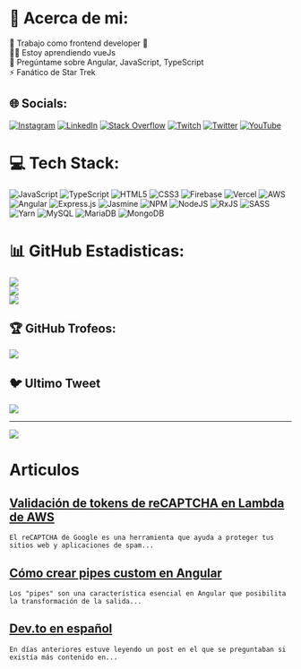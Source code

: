 # 💫 Acerca de mi:
🔭 Trabajo como frontend developer 💪 <br>👨‍🎓 Estoy aprendiendo vueJs<br>💬 Pregúntame sobre Angular, JavaScript, TypeScript<br>⚡ Fanático de Star Trek


## 🌐 Socials:
[![Instagram](https://img.shields.io/badge/Instagram-%23E4405F.svg?logo=Instagram&logoColor=white)](https://instagram.com/dannynavas13) [![LinkedIn](https://img.shields.io/badge/LinkedIn-%230077B5.svg?logo=linkedin&logoColor=white)](https://linkedin.com/in/luis-daniel-gordo-navas) [![Stack Overflow](https://img.shields.io/badge/-Stackoverflow-FE7A16?logo=stack-overflow&logoColor=white)](https://es.stackoverflow.com/users/168642) [![Twitch](https://img.shields.io/badge/Twitch-%239146FF.svg?logo=Twitch&logoColor=white)](https://twitch.tv/dannieldev) [![Twitter](https://img.shields.io/badge/Twitter-%231DA1F2.svg?logo=Twitter&logoColor=white)](https://twitter.com/DevDanniel) [![YouTube](https://img.shields.io/badge/YouTube-%23FF0000.svg?logo=YouTube&logoColor=white)](https://www.youtube.com/channel/UC-WOFSnewqJ1CRjFuZYaYEQ)

# 💻 Tech Stack:
![JavaScript](https://img.shields.io/badge/javascript-%23323330.svg?style=for-the-badge&logo=javascript&logoColor=%23F7DF1E) ![TypeScript](https://img.shields.io/badge/typescript-%23007ACC.svg?style=for-the-badge&logo=typescript&logoColor=white) ![HTML5](https://img.shields.io/badge/html5-%23E34F26.svg?style=for-the-badge&logo=html5&logoColor=white) ![CSS3](https://img.shields.io/badge/css3-%231572B6.svg?style=for-the-badge&logo=css3&logoColor=white) ![Firebase](https://img.shields.io/badge/firebase-%23039BE5.svg?style=for-the-badge&logo=firebase) ![Vercel](https://img.shields.io/badge/vercel-%23000000.svg?style=for-the-badge&logo=vercel&logoColor=white) ![AWS](https://img.shields.io/badge/AWS-%23FF9900.svg?style=for-the-badge&logo=amazon-aws&logoColor=white) ![Angular](https://img.shields.io/badge/angular-%23DD0031.svg?style=for-the-badge&logo=angular&logoColor=white) ![Express.js](https://img.shields.io/badge/express.js-%23404d59.svg?style=for-the-badge&logo=express&logoColor=%2361DAFB) ![Jasmine](https://img.shields.io/badge/jasmine-%238A4182.svg?style=for-the-badge&logo=jasmine&logoColor=white) ![NPM](https://img.shields.io/badge/NPM-%23000000.svg?style=for-the-badge&logo=npm&logoColor=white) ![NodeJS](https://img.shields.io/badge/node.js-6DA55F?style=for-the-badge&logo=node.js&logoColor=white) ![RxJS](https://img.shields.io/badge/rxjs-%23B7178C.svg?style=for-the-badge&logo=reactivex&logoColor=white) ![SASS](https://img.shields.io/badge/SASS-hotpink.svg?style=for-the-badge&logo=SASS&logoColor=white) ![Yarn](https://img.shields.io/badge/yarn-%232C8EBB.svg?style=for-the-badge&logo=yarn&logoColor=white) ![MySQL](https://img.shields.io/badge/mysql-%2300f.svg?style=for-the-badge&logo=mysql&logoColor=white) ![MariaDB](https://img.shields.io/badge/MariaDB-003545?style=for-the-badge&logo=mariadb&logoColor=white) ![MongoDB](https://img.shields.io/badge/MongoDB-%234ea94b.svg?style=for-the-badge&logo=mongodb&logoColor=white)
# 📊 GitHub Estadisticas:
![](https://github-readme-stats.vercel.app/api?username=DannielNavas&theme=tokyonight&hide_border=false&include_all_commits=false&count_private=false)<br/>
![](https://github-readme-streak-stats.herokuapp.com/?user=DannielNavas&theme=tokyonight&hide_border=false)<br/>
![](https://github-readme-stats.vercel.app/api/top-langs/?username=DannielNavas&theme=tokyonight&hide_border=false&include_all_commits=false&count_private=false&layout=compact)

## 🏆 GitHub Trofeos:
![](https://github-profile-trophy.vercel.app/?username=DannielNavas&theme=tokyonight&no-frame=false&no-bg=false&margin-w=4)

## 🐦 Ultimo Tweet
[![](https://gtce.itsvg.in/api?username=DevDanniel)](https://github.com/VishwaGauravIn/github-twitter-card-embed)

---
[![](https://visitcount.itsvg.in/api?id=DannielNavas&icon=0&color=0)](https://visitcount.itsvg.in)



<!-- Proudly created with GPRM ( https://gprm.itsvg.in ) -->
# Articulos

## [Validación de tokens de reCAPTCHA en Lambda de AWS](https://dev.to/dannieldev/validacion-de-tokens-de-recaptcha-en-lambda-de-aws-46ek)


    El reCAPTCHA de Google es una herramienta que ayuda a proteger tus sitios web y aplicaciones de spam... 

## [Cómo crear pipes custom en Angular](https://dev.to/dannieldev/como-crear-pipes-custom-en-angular-4epm)


    Los "pipes" son una característica esencial en Angular que posibilita la transformación de la salida... 

## [Dev.to en español](https://dev.to/dannieldev/devto-en-espanol-4mgb)


    En días anteriores estuve leyendo un post en el que se preguntaban si existía más contenido en... 


